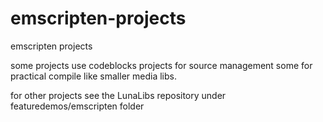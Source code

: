 # emscripten-projects
emscripten projects

some projects use codeblocks projects for source management some for practical compile like smaller media libs.

for other projects see the LunaLibs repository under featuredemos/emscripten folder
